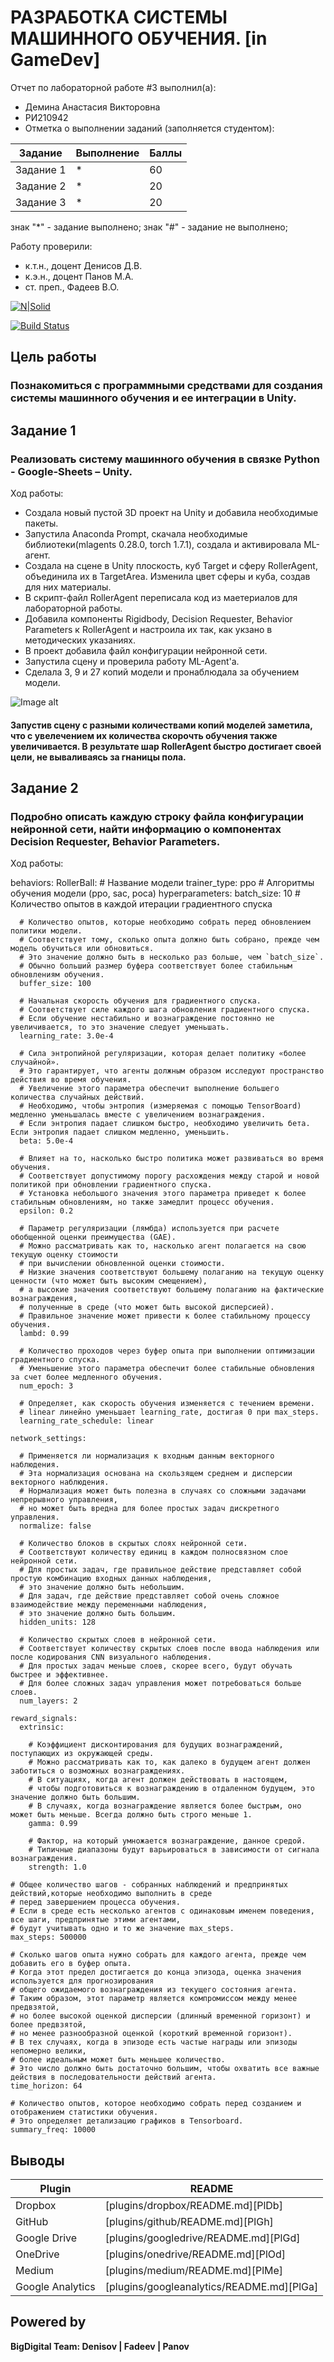 # РАЗРАБОТКА СИСТЕМЫ МАШИННОГО ОБУЧЕНИЯ. [in GameDev]
Отчет по лабораторной работе #3 выполнил(а):
- Демина Анастасия Викторовна
- РИ210942
- Отметка о выполнении заданий (заполняется студентом):

| Задание | Выполнение | Баллы |
| ------ | ------ | ------ |
| Задание 1 | * | 60 |
| Задание 2 | * | 20 |
| Задание 3 | * | 20 |

знак "*" - задание выполнено; знак "#" - задание не выполнено;

Работу проверили:
- к.т.н., доцент Денисов Д.В.
- к.э.н., доцент Панов М.А.
- ст. преп., Фадеев В.О.

[![N|Solid](https://cldup.com/dTxpPi9lDf.thumb.png)](https://nodesource.com/products/nsolid)

[![Build Status](https://travis-ci.org/joemccann/dillinger.svg?branch=master)](https://travis-ci.org/joemccann/dillinger)

## Цель работы
### Познакомиться с программными средствами для создания системы машинного обучения и ее интеграции в Unity.

## Задание 1
### Реализовать систему машинного обучения в связке Python - Google-Sheets – Unity.
Ход работы:
- Cоздала новый пустой 3D проект на Unity и добавила необходимые пакеты.
- Запустила Anaconda Prompt, скачала необходимые библиотеки(mlagents 0.28.0, torch 1.7.1), создала и активировала ML-агент.
- Создала на сцене в Unity плоскость, куб Target и сферу RollerAgent, объединила их в TargetArea. Изменила цвет сферы и куба, создав для них материалы.
- В скрипт-файл RollerAgent переписала код из маетериалов для лабораторной работы.
- Добавила компоненты Rigidbody, Decision Requester, Behavior Parameters к RollerAgent и настроила их так, как укзано в методических указаниях.
- В проект добавила файл конфигурации нейронной сети.
- Запустила сцену и проверила работу ML-Agent'а.
- Сделала 3, 9 и 27 копий модели и пронаблюдала за обучением модели.

![Image alt](https://github.com/cutterror/DA-in-GameDev-lab3/blob/main/images/27.png)

#### Запустив сцену с разными количествами копий моделей заметила, что с увелечением их количества скорочть обучения также увеличивается. В результате шар RollerAgent быстро достигает своей цели, не вываливаясь за гнаницы пола.


## Задание 2
### Подробно описать каждую строку файла конфигурации нейронной сети, найти информацию о компонентах Decision Requester, Behavior Parameters.
Ход работы:

behaviors:
  RollerBall: # Название модели
    trainer_type: ppo # Алгоритмы обучения модели (ppo, sac, poca)
    hyperparameters: 
      batch_size: 10 # Количество опытов в каждой итерации градиентного спуска
      
      # Количество опытов, которые необходимо собрать перед обновлением политики модели. 
      # Соответствует тому, сколько опыта должно быть собрано, прежде чем модель обучиться или обновиться.
      # Это значение должно быть в несколько раз больше, чем `batch_size`. 
      # Обычно больший размер буфера соответствует более стабильным обновлениям обучения.
      buffer_size: 100
      
      # Начальная скорость обучения для градиентного спуска. 
      # Соответствует силе каждого шага обновления градиентного спуска. 
      # Если обучение нестабильно и вознаграждение постоянно не увеличивается, то это значение следует уменьшать.
      learning_rate: 3.0e-4
      
      # Сила энтропийной регуляризации, которая делает политику «более случайной». 
      # Это гарантирует, что агенты должным образом исследуют пространство действия во время обучения. 
      # Увеличение этого параметра обеспечит выполнение большего количества случайных действий. 
      # Необходимо, чтобы энтропия (измеряемая с помощью TensorBoard) медленно уменьшалась вместе с увеличением вознаграждения. 
      # Если энтропия падает слишком быстро, необходимо увеличить бета. Если энтропия падает слишком медленно, уменьшить.
      beta: 5.0e-4
      
      # Влияет на то, насколько быстро политика может развиваться во время обучения. 
      # Соответствует допустимому порогу расхождения между старой и новой политикой при обновлении градиентного спуска. 
      # Установка небольшого значения этого параметра приведет к более стабильным обновлениям, но также замедлит процесс обучения.
      epsilon: 0.2
      
      # Параметр регуляризации (лямбда) используется при расчете обобщенной оценки преимущества (GAE).
      # Можно рассматривать как то, насколько агент полагается на свою текущую оценку стоимости 
      # при вычислении обновленной оценки стоимости.
      # Низкие значения соответствуют большему полаганию на текущую оценку ценности (что может быть высоким смещением), 
      # а высокие значения соответствуют большему полаганию на фактические вознаграждения, 
      # полученные в среде (что может быть высокой дисперсией). 
      # Правильное значение может привести к более стабильному процессу обучения.
      lambd: 0.99
      
      # Количество проходов через буфер опыта при выполнении оптимизации градиентного спуска. 
      # Уменьшение этого параметра обеспечит более стабильные обновления за счет более медленного обучения.
      num_epoch: 3
      
      # Определяет, как скорость обучения изменяется с течением времени.
      # linear линейно уменьшает learning_rate, достигая 0 при max_steps.
      learning_rate_schedule: linear
      
    network_settings:
    
      # Применяется ли нормализация к входным данным векторного наблюдения. 
      # Эта нормализация основана на скользящем среднем и дисперсии векторного наблюдения. 
      # Нормализация может быть полезна в случаях со сложными задачами непрерывного управления, 
      # но может быть вредна для более простых задач дискретного управления.
      normalize: false
      
      # Количество блоков в скрытых слоях нейронной сети. 
      # Соответствуют количеству единиц в каждом полносвязном слое нейронной сети. 
      # Для простых задач, где правильное действие представляет собой простую комбинацию входных данных наблюдения, 
      # это значение должно быть небольшим. 
      # Для задач, где действие представляет собой очень сложное взаимодействие между переменными наблюдения, 
      # это значение должно быть большим.
      hidden_units: 128
      
      # Количество скрытых слоев в нейронной сети. 
      # Соответствует количеству скрытых слоев после ввода наблюдения или после кодирования CNN визуального наблюдения. 
      # Для простых задач меньше слоев, скорее всего, будут обучать быстрее и эффективнее. 
      # Для более сложных задач управления может потребоваться больше слоев.
      num_layers: 2
      
    reward_signals:
      extrinsic:
        
        # Коэффициент дисконтирования для будущих вознаграждений, поступающих из окружающей среды. 
        # Можно рассматривать как то, как далеко в будущем агент должен заботиться о возможных вознаграждениях. 
        # В ситуациях, когда агент должен действовать в настоящем, 
        # чтобы подготовиться к вознаграждению в отдаленном будущем, это значение должно быть большим. 
        # В случаях, когда вознаграждение является более быстрым, оно может быть меньше. Всегда должно быть строго меньше 1.
        gamma: 0.99
        
        # Фактор, на который умножается вознаграждение, данное средой. 
        # Типичные диапазоны будут варьироваться в зависимости от сигнала вознаграждения.
        strength: 1.0
        
    # Общее количество шагов - собранных наблюдений и предпринятых действий,которые необходимо выполнить в среде
    # перед завершением процесса обучения. 
    # Если в среде есть несколько агентов с одинаковым именем поведения, все шаги, предпринятые этими агентами, 
    # будут учитывать одно и то же значение max_steps.    
    max_steps: 500000
    
    # Сколько шагов опыта нужно собрать для каждого агента, прежде чем добавить его в буфер опыта.
    # Когда этот предел достигается до конца эпизода, оценка значения используется для прогнозирования 
    # общего ожидаемого вознаграждения из текущего состояния агента. 
    # Таким образом, этот параметр является компромиссом между менее предвзятой, 
    # но более высокой оценкой дисперсии (длинный временной горизонт) и более предвзятой, 
    # но менее разнообразной оценкой (короткий временной горизонт). 
    # В тех случаях, когда в эпизоде есть частые награды или эпизоды непомерно велики, 
    # более идеальным может быть меньшее количество. 
    # Это число должно быть достаточно большим, чтобы охватить все важные действия в последовательности действий агента.
    time_horizon: 64
    
    # Количество опытов, которое необходимо собрать перед созданием и отображением статистики обучения. 
    # Это определяет детализацию графиков в Tensorboard.
    summary_freq: 10000

## Выводы



| Plugin | README |
| ------ | ------ |
| Dropbox | [plugins/dropbox/README.md][PlDb] |
| GitHub | [plugins/github/README.md][PlGh] |
| Google Drive | [plugins/googledrive/README.md][PlGd] |
| OneDrive | [plugins/onedrive/README.md][PlOd] |
| Medium | [plugins/medium/README.md][PlMe] |
| Google Analytics | [plugins/googleanalytics/README.md][PlGa] |

## Powered by

**BigDigital Team: Denisov | Fadeev | Panov**
